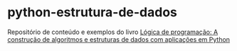 # python-estrutura-de-dados
Repositório de conteúdo e exemplos do livro [Lógica de programação: A construção de algoritmos e estruturas de dados com aplicações em Python
]([https://www.amazon.com.br/L%C3%B3gica-programa%C3%A7%C3%A3o-constru%C3%A7%C3%A3o-algoritmos-estruturas/dp/8582605722/])
